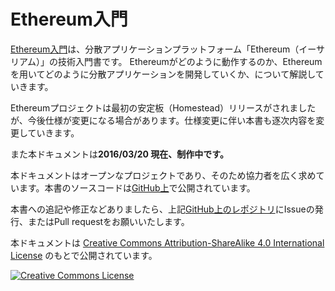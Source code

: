 Ethereum入門
=============

[Ethereum入門](http://book.ethereum-jp.net)は、分散アプリケーションプラットフォーム「Ethereum（イーサリアム）」の技術入門書です。
Ethereumがどのように動作するのか、Ethereumを用いてどのように分散アプリケーションを開発していくか、について解説していきます。

Ethereumプロジェクトは最初の安定板（Homestead）リリースがされましたが、今後仕様が変更になる場合があります。仕様変更に伴い本書も逐次内容を変更していきます。

また本ドキュメントは**2016/03/20 現在、制作中です。**

本ドキュメントはオープンなプロジェクトであり、そのため協力者を広く求めています。本書のソースコードは[GitHub上](https://github.com/a-mitani/mastering-ethereum)で公開されています。

本書への追記や修正などありましたら、上記[GitHub上のレポジトリ](https://github.com/a-mitani/mastering-ethereum)にIssueの発行、またはPull requestをお願いいたします。

本ドキュメントは <a rel="license" href="http://creativecommons.org/licenses/by-sa/4.0/">Creative Commons Attribution-ShareAlike 4.0 International License</a> のもとで公開されています。

<a rel="license" href="http://creativecommons.org/licenses/by-sa/4.0/"><img alt="Creative Commons License" style="border-width:0" src="https://i.creativecommons.org/l/by-sa/4.0/88x31.png" /></a><br />